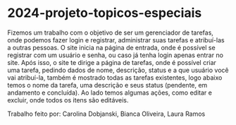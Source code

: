 # 2024-projeto-topicos-especiais

Fizemos um trabalho com o objetivo de ser um gerenciador de tarefas, onde podemos fazer login e registrar, administrar suas tarefas e atribuí-las a outras pessoas. O site inicia na página de entrada, onde é possível se registrar com um usuário e senha, ou caso já tenha login apenas entrar no site. Após isso, o site te dirige a página de tarefas, onde é possível criar uma tarefa, pedindo dados de nome, descrição, status e a que usuário você vai atribuí-la, também é mostrado todas as tarefas existentes, logo abaixo temos o nome da tarefa, uma descrição e seus status (pendente, em andamento e concluída). Ao lado temos algumas ações, como editar e excluir, onde todos os itens são editáveis. 


Trabalho feito por: Carolina Dobjanski, Bianca Oliveira, Laura Ramos


